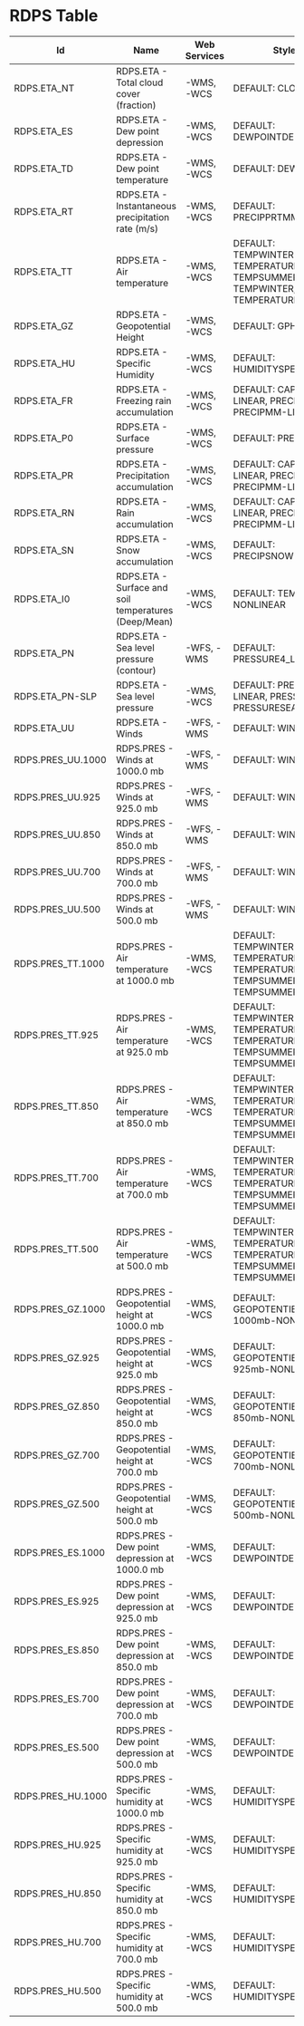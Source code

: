 # RDPS Table

Id | Name | Web Services | Styles | Notes
---|------|--------------|--------|------
RDPS.ETA_NT | RDPS.ETA - Total cloud cover (fraction) | -WMS, -WCS   | DEFAULT: CLOUD |      
RDPS.ETA_ES | RDPS.ETA - Dew point depression | -WMS, -WCS   | DEFAULT: DEWPOINTDEP |      
RDPS.ETA_TD | RDPS.ETA - Dew point temperature | -WMS, -WCS   | DEFAULT: DEWPOINT |      
RDPS.ETA_RT | RDPS.ETA - Instantaneous precipitation rate (m/s) | -WMS, -WCS   | DEFAULT: PRECIPPRTMMH |      
RDPS.ETA_TT | RDPS.ETA - Air temperature | -WMS, -WCS   | DEFAULT: TEMPWINTER-LINEAR, TEMPERATURE, TEMPSUMMER, TEMPWINTER, TEMPERATURE-LINEAR |      
RDPS.ETA_GZ | RDPS.ETA - Geopotential Height | -WMS, -WCS   | DEFAULT: GPHEIGHT |      
RDPS.ETA_HU | RDPS.ETA - Specific Humidity | -WMS, -WCS   | DEFAULT: HUMIDITYSPEC |      
RDPS.ETA_FR | RDPS.ETA - Freezing rain accumulation | -WMS, -WCS   | DEFAULT: CAPA24-LINEAR, PRECIPMM, PRECIPMM-LINEAR |      
RDPS.ETA_P0 | RDPS.ETA - Surface pressure | -WMS, -WCS   | DEFAULT: PRESSURE |      
RDPS.ETA_PR | RDPS.ETA - Precipitation accumulation | -WMS, -WCS   | DEFAULT: CAPA24-LINEAR, PRECIPMM, PRECIPMM-LINEAR |      
RDPS.ETA_RN | RDPS.ETA - Rain accumulation | -WMS, -WCS   | DEFAULT: CAPA24-LINEAR, PRECIPMM, PRECIPMM-LINEAR |      
RDPS.ETA_SN | RDPS.ETA - Snow accumulation | -WMS, -WCS   | DEFAULT: PRECIPSNOW-LINEAR |      
RDPS.ETA_I0 | RDPS.ETA - Surface and soil temperatures (Deep/Mean) | -WMS, -WCS   | DEFAULT: TEMPSOIL-NONLINEAR |      
RDPS.ETA_PN | RDPS.ETA - Sea level pressure (contour) | -WFS, -WMS   | DEFAULT: PRESSURE4_LINE |      
RDPS.ETA_PN-SLP | RDPS.ETA - Sea level pressure | -WMS, -WCS   | DEFAULT: PRESSURE4-LINEAR, PRESSURE4, PRESSURESEAHIGH |      
RDPS.ETA_UU | RDPS.ETA - Winds | -WFS, -WMS   | DEFAULT: WINDARROW |      
RDPS.PRES_UU.1000 | RDPS.PRES - Winds at 1000.0 mb | -WFS, -WMS   | DEFAULT: WINDARROW |      
RDPS.PRES_UU.925 | RDPS.PRES - Winds at 925.0 mb | -WFS, -WMS   | DEFAULT: WINDARROW |      
RDPS.PRES_UU.850 | RDPS.PRES - Winds at 850.0 mb | -WFS, -WMS   | DEFAULT: WINDARROW |      
RDPS.PRES_UU.700 | RDPS.PRES - Winds at 700.0 mb | -WFS, -WMS   | DEFAULT: WINDARROW |      
RDPS.PRES_UU.500 | RDPS.PRES - Winds at 500.0 mb | -WFS, -WMS   | DEFAULT: WINDARROW |      
RDPS.PRES_TT.1000 | RDPS.PRES - Air temperature at 1000.0 mb | -WMS, -WCS   | DEFAULT: TEMPWINTER-LINEAR, TEMPERATURE, TEMPERATURE-LINEAR, TEMPSUMMER, TEMPSUMMER-LINEAR |      
RDPS.PRES_TT.925 | RDPS.PRES - Air temperature at 925.0 mb | -WMS, -WCS   | DEFAULT: TEMPWINTER-LINEAR, TEMPERATURE, TEMPERATURE-LINEAR, TEMPSUMMER, TEMPSUMMER-LINEAR |      
RDPS.PRES_TT.850 | RDPS.PRES - Air temperature at 850.0 mb | -WMS, -WCS   | DEFAULT: TEMPWINTER-LINEAR, TEMPERATURE, TEMPERATURE-LINEAR, TEMPSUMMER, TEMPSUMMER-LINEAR |      
RDPS.PRES_TT.700 | RDPS.PRES - Air temperature at 700.0 mb | -WMS, -WCS   | DEFAULT: TEMPWINTER-LINEAR, TEMPERATURE, TEMPERATURE-LINEAR, TEMPSUMMER, TEMPSUMMER-LINEAR |      
RDPS.PRES_TT.500 | RDPS.PRES - Air temperature at 500.0 mb | -WMS, -WCS   | DEFAULT: TEMPWINTER-LINEAR, TEMPERATURE, TEMPERATURE-LINEAR, TEMPSUMMER, TEMPSUMMER-LINEAR |      
RDPS.PRES_GZ.1000 | RDPS.PRES - Geopotential height at 1000.0 mb | -WMS, -WCS   | DEFAULT: GEOPOTENTIELHEIGHT-1000mb-NONLINEAR |      
RDPS.PRES_GZ.925 | RDPS.PRES - Geopotential height at 925.0 mb | -WMS, -WCS   | DEFAULT: GEOPOTENTIELHEIGHT-925mb-NONLINEAR |      
RDPS.PRES_GZ.850 | RDPS.PRES - Geopotential height at 850.0 mb | -WMS, -WCS   | DEFAULT: GEOPOTENTIELHEIGHT-850mb-NONLINEAR |      
RDPS.PRES_GZ.700 | RDPS.PRES - Geopotential height at 700.0 mb | -WMS, -WCS   | DEFAULT: GEOPOTENTIELHEIGHT-700mb-NONLINEAR |      
RDPS.PRES_GZ.500 | RDPS.PRES - Geopotential height at 500.0 mb | -WMS, -WCS   | DEFAULT: GEOPOTENTIELHEIGHT-500mb-NONLINEAR |      
RDPS.PRES_ES.1000 | RDPS.PRES - Dew point depression at 1000.0 mb | -WMS, -WCS   | DEFAULT: DEWPOINTDEP |      
RDPS.PRES_ES.925 | RDPS.PRES - Dew point depression at 925.0 mb | -WMS, -WCS   | DEFAULT: DEWPOINTDEP |      
RDPS.PRES_ES.850 | RDPS.PRES - Dew point depression at 850.0 mb | -WMS, -WCS   | DEFAULT: DEWPOINTDEP |      
RDPS.PRES_ES.700 | RDPS.PRES - Dew point depression at 700.0 mb | -WMS, -WCS   | DEFAULT: DEWPOINTDEP |      
RDPS.PRES_ES.500 | RDPS.PRES - Dew point depression at 500.0 mb | -WMS, -WCS   | DEFAULT: DEWPOINTDEP |      
RDPS.PRES_HU.1000 | RDPS.PRES - Specific humidity at 1000.0 mb | -WMS, -WCS   | DEFAULT: HUMIDITYSPEC |      
RDPS.PRES_HU.925 | RDPS.PRES - Specific humidity at 925.0 mb | -WMS, -WCS   | DEFAULT: HUMIDITYSPEC |      
RDPS.PRES_HU.850 | RDPS.PRES - Specific humidity at 850.0 mb | -WMS, -WCS   | DEFAULT: HUMIDITYSPEC |      
RDPS.PRES_HU.700 | RDPS.PRES - Specific humidity at 700.0 mb | -WMS, -WCS   | DEFAULT: HUMIDITYSPEC |      
RDPS.PRES_HU.500 | RDPS.PRES - Specific humidity at 500.0 mb | -WMS, -WCS   | DEFAULT: HUMIDITYSPEC |      

